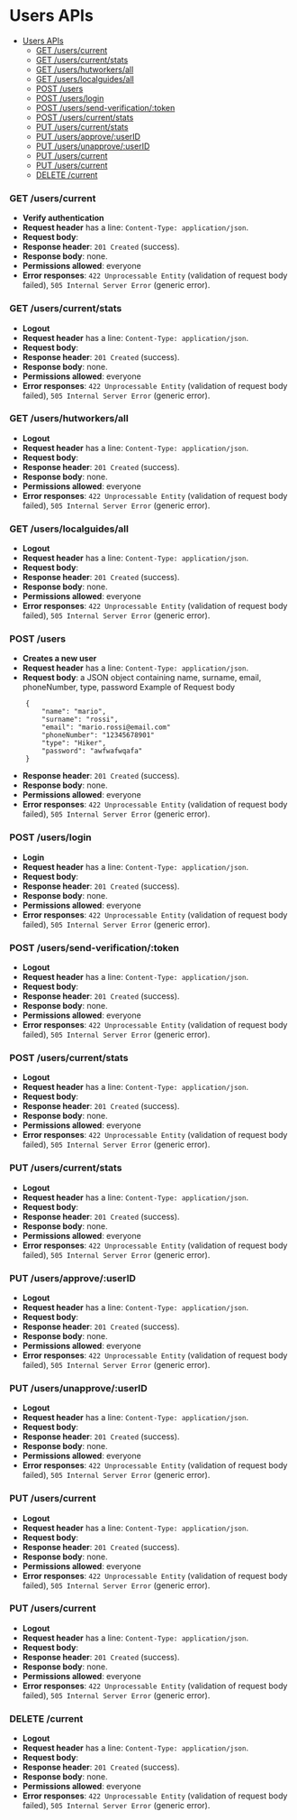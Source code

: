 # Users APIs 

- [Users APIs](#users-apis)
    - [GET /users/current](#get-userscurrent)
    - [GET /users/current/stats](#get-userscurrentstats)
    - [GET /users/hutworkers/all](#get-usershutworkersall)
    - [GET /users/localguides/all](#get-userslocalguidesall)
    - [POST /users](#post-users)
    - [POST /users/login](#post-userslogin)
    - [POST /users/send-verification/:token](#post-userssend-verificationtoken)
    - [POST /users/current/stats](#post-userscurrentstats)
    - [PUT /users/current/stats](#put-userscurrentstats)
    - [PUT /users/approve/:userID](#put-usersapproveuserid)
    - [PUT /users/unapprove/:userID](#put-usersunapproveuserid)
    - [PUT /users/current](#put-userscurrent)
    - [PUT /users/current](#put-userscurrent-1)
    - [DELETE /current](#delete-current)

### GET /users/current

- **Verify authentication**
- **Request header** has a line: `Content-Type: application/json`.
- **Request body**: 
- **Response header**:  `201 Created` (success). 
- **Response body**: none.
- **Permissions allowed**:  everyone
- **Error responses**: `422 Unprocessable Entity` (validation of request body failed), `505 Internal Server Error` (generic error).

### GET /users/current/stats

- **Logout**
- **Request header** has a line: `Content-Type: application/json`.
- **Request body**: 
- **Response header**:  `201 Created` (success). 
- **Response body**: none.
- **Permissions allowed**:  everyone
- **Error responses**: `422 Unprocessable Entity` (validation of request body failed), `505 Internal Server Error` (generic error).

### GET /users/hutworkers/all

- **Logout**
- **Request header** has a line: `Content-Type: application/json`.
- **Request body**: 
- **Response header**:  `201 Created` (success). 
- **Response body**: none.
- **Permissions allowed**:  everyone
- **Error responses**: `422 Unprocessable Entity` (validation of request body failed), `505 Internal Server Error` (generic error).

### GET /users/localguides/all

- **Logout**
- **Request header** has a line: `Content-Type: application/json`.
- **Request body**: 
- **Response header**:  `201 Created` (success). 
- **Response body**: none.
- **Permissions allowed**:  everyone
- **Error responses**: `422 Unprocessable Entity` (validation of request body failed), `505 Internal Server Error` (generic error).

### POST /users

- **Creates a new user**
- **Request header** has a line: `Content-Type: application/json`.
- **Request body**: a JSON object containing name, surname, email, phoneNumber, type, password
 Example of Request body
```
    {
        "name": "mario",
        "surname": "rossi",
        "email": "mario.rossi@email.com"
        "phoneNumber": "12345678901"
        "type": "Hiker",
        "password": "awfwafwqafa"
    }
```
- **Response header**:  `201 Created` (success). 
- **Response body**: none.
- **Permissions allowed**:  everyone
- **Error responses**: `422 Unprocessable Entity` (validation of request body failed), `505 Internal Server Error` (generic error).


### POST /users/login
- **Login**
- **Request header** has a line: `Content-Type: application/json`.
- **Request body**: 
- **Response header**:  `201 Created` (success). 
- **Response body**: none.
- **Permissions allowed**:  everyone
- **Error responses**: `422 Unprocessable Entity` (validation of request body failed), `505 Internal Server Error` (generic error).

### POST /users/send-verification/:token

- **Logout**
- **Request header** has a line: `Content-Type: application/json`.
- **Request body**: 
- **Response header**:  `201 Created` (success). 
- **Response body**: none.
- **Permissions allowed**:  everyone
- **Error responses**: `422 Unprocessable Entity` (validation of request body failed), `505 Internal Server Error` (generic error).

### POST /users/current/stats

- **Logout**
- **Request header** has a line: `Content-Type: application/json`.
- **Request body**: 
- **Response header**:  `201 Created` (success). 
- **Response body**: none.
- **Permissions allowed**:  everyone
- **Error responses**: `422 Unprocessable Entity` (validation of request body failed), `505 Internal Server Error` (generic error).

### PUT /users/current/stats

- **Logout**
- **Request header** has a line: `Content-Type: application/json`.
- **Request body**: 
- **Response header**:  `201 Created` (success). 
- **Response body**: none.
- **Permissions allowed**:  everyone
- **Error responses**: `422 Unprocessable Entity` (validation of request body failed), `505 Internal Server Error` (generic error).

### PUT /users/approve/:userID

- **Logout**
- **Request header** has a line: `Content-Type: application/json`.
- **Request body**: 
- **Response header**:  `201 Created` (success). 
- **Response body**: none.
- **Permissions allowed**:  everyone
- **Error responses**: `422 Unprocessable Entity` (validation of request body failed), `505 Internal Server Error` (generic error).

### PUT /users/unapprove/:userID

- **Logout**
- **Request header** has a line: `Content-Type: application/json`.
- **Request body**: 
- **Response header**:  `201 Created` (success). 
- **Response body**: none.
- **Permissions allowed**:  everyone
- **Error responses**: `422 Unprocessable Entity` (validation of request body failed), `505 Internal Server Error` (generic error).

### PUT /users/current

- **Logout**
- **Request header** has a line: `Content-Type: application/json`.
- **Request body**: 
- **Response header**:  `201 Created` (success). 
- **Response body**: none.
- **Permissions allowed**:  everyone
- **Error responses**: `422 Unprocessable Entity` (validation of request body failed), `505 Internal Server Error` (generic error).

### PUT /users/current

- **Logout**
- **Request header** has a line: `Content-Type: application/json`.
- **Request body**: 
- **Response header**:  `201 Created` (success). 
- **Response body**: none.
- **Permissions allowed**:  everyone
- **Error responses**: `422 Unprocessable Entity` (validation of request body failed), `505 Internal Server Error` (generic error).

### DELETE /current
- **Logout**
- **Request header** has a line: `Content-Type: application/json`.
- **Request body**: 
- **Response header**:  `201 Created` (success). 
- **Response body**: none.
- **Permissions allowed**:  everyone
- **Error responses**: `422 Unprocessable Entity` (validation of request body failed), `505 Internal Server Error` (generic error).

